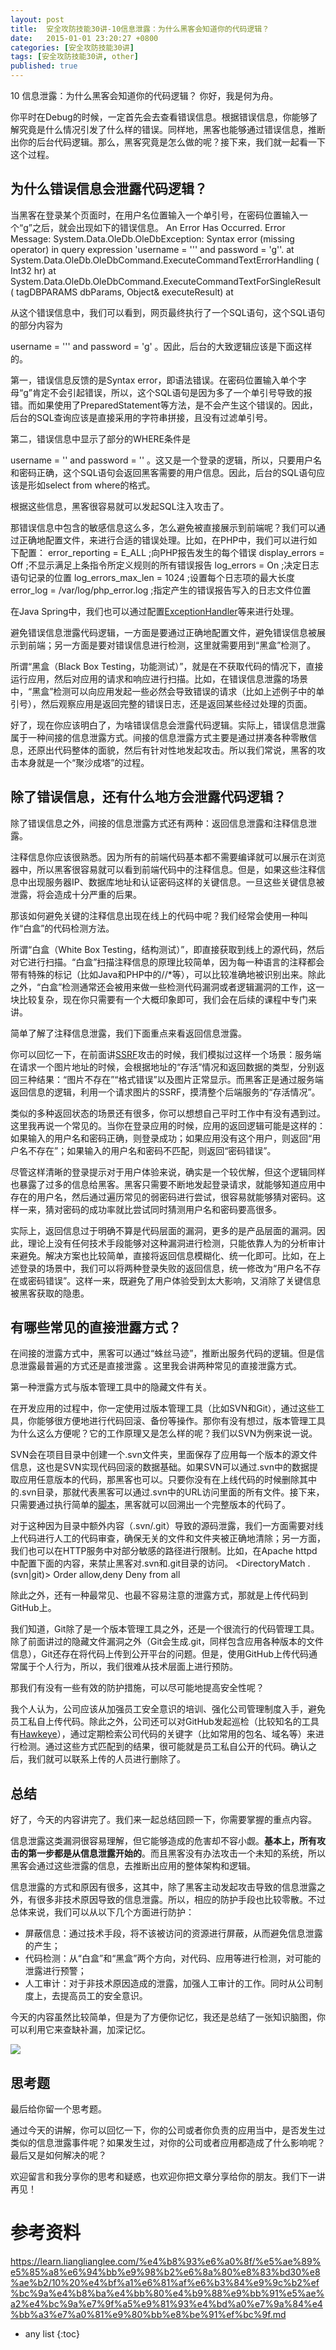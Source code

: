 ```yaml
---
layout: post
title:  安全攻防技能30讲-10信息泄露：为什么黑客会知道你的代码逻辑？
date:   2015-01-01 23:20:27 +0800
categories: [安全攻防技能30讲]
tags: [安全攻防技能30讲, other]
published: true
---
```




10 信息泄露：为什么黑客会知道你的代码逻辑？
你好，我是何为舟。

你平时在Debug的时候，一定首先会去查看错误信息。根据错误信息，你能够了解究竟是什么情况引发了什么样的错误。同样地，黑客也能够通过错误信息，推断出你的后台代码逻辑。那么，黑客究竟是怎么做的呢？接下来，我们就一起看一下这个过程。

## 为什么错误信息会泄露代码逻辑？

当黑客在登录某个页面时，在用户名位置输入一个单引号，在密码位置输入一个“g”之后，就会出现如下的错误信息。
An Error Has Occurred. Error Message: System.Data.OleDb.OleDbException: Syntax error (missing operator) in query expression 'username = ''' and password = 'g''. at System.Data.OleDb.OleDbCommand.ExecuteCommandTextErrorHandling ( Int32 hr) at System.Data.OleDb.OleDbCommand.ExecuteCommandTextForSingleResult ( tagDBPARAMS dbParams, Object& executeResult) at

从这个错误信息中，我们可以看到，网页最终执行了一个SQL语句，这个SQL语句的部分内容为

username = ''' and password = 'g'
。因此，后台的大致逻辑应该是下面这样的。

第一，错误信息反馈的是Syntax error，即语法错误。在密码位置输入单个字母“g”肯定不会引起错误，所以，这个SQL语句是因为多了一个单引号导致的报错。而如果使用了PreparedStatement等方法，是不会产生这个错误的。因此，后台的SQL查询应该是直接采用的字符串拼接，且没有过滤单引号。

第二，错误信息中显示了部分的WHERE条件是

username = '' and password = ''
。这又是一个登录的逻辑，所以，只要用户名和密码正确，这个SQL语句会返回黑客需要的用户信息。因此，后台的SQL语句应该是形如select from where的格式。

根据这些信息，黑客很容易就可以发起SQL注入攻击了。

那错误信息中包含的敏感信息这么多，怎么避免被直接展示到前端呢？我们可以通过正确地配置文件，来进行合适的错误处理。比如，在PHP中，我们可以进行如下配置：
error_reporting = E_ALL ;向PHP报告发生的每个错误 display_errors = Off ;不显示满足上条指令所定义规则的所有错误报告 log_errors = On ;决定日志语句记录的位置 log_errors_max_len = 1024 ;设置每个日志项的最大长度 error_log = /var/log/php_error.log ;指定产生的错误报告写入的日志文件位置

在Java Spring中，我们也可以通过配置[ExceptionHandler](https://www.baeldung.com/exception-handling-for-rest-with-spring)等来进行处理。

避免错误信息泄露代码逻辑，一方面是要通过正确地配置文件，避免错误信息被展示到前端；另一方面是要对错误信息进行检测，这里就需要用到“黑盒”检测了。

所谓“黑盒（Black Box Testing，功能测试）”，就是在不获取代码的情况下，直接运行应用，然后对应用的请求和响应进行扫描。比如，在错误信息泄露的场景中，“黑盒”检测可以向应用发起一些必然会导致错误的请求（比如上述例子中的单引号），然后观察应用是返回完整的错误日志，还是返回某些经过处理的页面。

好了，现在你应该明白了，为啥错误信息会泄露代码逻辑。实际上，错误信息泄露属于一种间接的信息泄露方式。间接的信息泄露方式主要是通过拼凑各种零散信息，还原出代码整体的面貌，然后有针对性地发起攻击。所以我们常说，黑客的攻击本身就是一个“聚沙成塔”的过程。

## 除了错误信息，还有什么地方会泄露代码逻辑？

除了错误信息之外，间接的信息泄露方式还有两种：返回信息泄露和注释信息泄露。

注释信息你应该很熟悉。因为所有的前端代码基本都不需要编译就可以展示在浏览器中，所以黑客很容易就可以看到前端代码中的注释信息。但是，如果这些注释信息中出现服务器IP、数据库地址和认证密码这样的关键信息。一旦这些关键信息被泄露，将会造成十分严重的后果。

那该如何避免关键的注释信息出现在线上的代码中呢？我们经常会使用一种叫作“白盒”的代码检测方法。

所谓“白盒（White Box Testing，结构测试）”，即直接获取到线上的源代码，然后对它进行扫描。“白盒”扫描注释信息的原理比较简单，因为每一种语言的注释都会带有特殊的标记（比如Java和PHP中的//*等），可以比较准确地被识别出来。除此之外，“白盒”检测通常还会被用来做一些检测代码漏洞或者逻辑漏洞的工作，这一块比较复杂，现在你只需要有一个大概印象即可，我们会在后续的课程中专门来讲。

简单了解了注释信息泄露，我们下面重点来看返回信息泄露。

你可以回忆一下，在前面讲[SSRF](https://time.geekbang.org/column/article/182074)攻击的时候，我们模拟过这样一个场景：服务端在请求一个图片地址的时候，会根据地址的“存活”情况和返回数据的类型，分别返回三种结果：“图片不存在”“格式错误”以及图片正常显示。而黑客正是通过服务端返回信息的逻辑，利用一个请求图片的SSRF，摸清整个后端服务的“存活情况”。

类似的多种返回状态的场景还有很多，你可以想想自己平时工作中有没有遇到过。这里我再说一个常见的。当你在登录应用的时候，应用的返回逻辑可能是这样的：如果输入的用户名和密码正确，则登录成功；如果应用没有这个用户，则返回“用户名不存在”；如果输入的用户名和密码不匹配，则返回“密码错误”。

尽管这样清晰的登录提示对于用户体验来说，确实是一个较优解，但这个逻辑同样也暴露了过多的信息给黑客。黑客只需要不断地发起登录请求，就能够知道应用中存在的用户名，然后通过遍历常见的弱密码进行尝试，很容易就能够猜对密码。这样一来，猜对密码的成功率就比尝试同时猜测用户名和密码要高很多。

实际上，返回信息过于明确不算是代码层面的漏洞，更多的是产品层面的漏洞。因此，理论上没有任何技术手段能够对这种漏洞进行检测，只能依靠人为的分析审计来避免。解决方案也比较简单，直接将返回信息模糊化、统一化即可。比如，在上述登录的场景中，我们可以将两种登录失败的返回信息，统一修改为“用户名不存在或密码错误”。这样一来，既避免了用户体验受到太大影响，又消除了关键信息被黑客获取的隐患。

## 有哪些常见的直接泄露方式？

在间接的泄露方式中，黑客可以通过“蛛丝马迹”，推断出服务代码的逻辑。但是信息泄露最普遍的方式还是直接泄露 。这里我会讲两种常见的直接泄露方式。

第一种泄露方式与版本管理工具中的隐藏文件有关。

在开发应用的过程中，你一定使用过版本管理工具（比如SVN和Git），通过这些工具，你能够很方便地进行代码回滚、备份等操作。那你有没有想过，版本管理工具为什么这么方便呢？它的工作原理又是怎么样的呢？我们以SVN为例来说一说。

SVN会在项目目录中创建一个.svn文件夹，里面保存了应用每一个版本的源文件信息，这也是SVN实现代码回滚的数据基础。如果SVN可以通过.svn中的数据提取应用任意版本的代码，那黑客也可以。只要你没有在上线代码的时候删除其中的.svn目录，那就代表黑客可以通过.svn中的URL访问里面的所有文件。接下来，只需要通过执行简单的[脚本](https://github.com/admintony/svnExploit)，黑客就可以回溯出一个完整版本的代码了。

对于这种因为目录中额外内容（.svn/.git）导致的源码泄露，我们一方面需要对线上代码进行人工的代码审查，确保无关的文件和文件夹被正确地清除；另一方面，我们也可以在HTTP服务中对部分敏感的路径进行限制。比如，在Apache httpd中配置下面的内容，来禁止黑客对.svn和.git目录的访问。
<DirectoryMatch \.(svn|git)> Order allow,deny Deny from all </DirectoryMatch>

除此之外，还有一种最常见、也最不容易注意的泄露方式，那就是上传代码到GitHub上。

我们知道，Git除了是一个版本管理工具之外，还是一个很流行的代码管理工具。除了前面讲过的隐藏文件漏洞之外（Git会生成.git，同样包含应用各种版本的文件信息），Git还存在将代码上传到公开平台的问题。但是，使用GitHub上传代码通常属于个人行为，所以，我们很难从技术层面上进行预防。

那我们有没有一些有效的防护措施，可以尽可能地提高安全性呢？

我个人认为，公司应该从加强员工安全意识的培训、强化公司管理制度入手，避免员工私自上传代码。除此之外，公司还可以对GitHub发起巡检（比较知名的工具有[Hawkeye](https://github.com/0xbug/Hawkeye)），通过定期检索公司代码的关键字（比如常用的包名、域名等）来进行检测。通过这些方式匹配到的结果，很可能就是员工私自公开的代码。确认之后，我们就可以联系上传的人员进行删除了。

## 总结

好了，今天的内容讲完了。我们来一起总结回顾一下，你需要掌握的重点内容。

信息泄露这类漏洞很容易理解，但它能够造成的危害却不容小觑。**基本上，所有攻击的第一步都是从信息泄露开始的**。而且黑客没有办法攻击一个未知的系统，所以黑客会通过这些泄露的信息，去推断出应用的整体架构和逻辑。

信息泄露的方式和原因有很多，这其中，除了黑客主动发起攻击导致的信息泄露之外，有很多非技术原因导致的信息泄露。所以，相应的防护手段也比较零散。不过总体来说，我们可以从以下几个方面进行防护：

* 屏蔽信息：通过技术手段，将不该被访问的资源进行屏蔽，从而避免信息泄露的产生；
* 代码检测：从“白盒”和“黑盒”两个方向，对代码、应用等进行检测，对可能的泄露进行预警；
* 人工审计：对于非技术原因造成的泄露，加强人工审计的工作。同时从公司制度上，去提高员工的安全意识。

今天的内容虽然比较简单，但是为了方便你记忆，我还是总结了一张知识脑图，你可以利用它来查缺补漏，加深记忆。

![](https://learn.lianglianglee.com/%e4%b8%93%e6%a0%8f/%e5%ae%89%e5%85%a8%e6%94%bb%e9%98%b2%e6%8a%80%e8%83%bd30%e8%ae%b2/assets/20ad2084d6894849a6642a21625abe4a.jpg)

## 思考题

最后给你留一个思考题。

通过今天的讲解，你可以回忆一下，你的公司或者你负责的应用当中，是否发生过类似的信息泄露事件呢？如果发生过，对你的公司或者应用都造成了什么影响呢？最后又是如何解决的呢？

欢迎留言和我分享你的思考和疑惑，也欢迎你把文章分享给你的朋友。我们下一讲再见！




# 参考资料

https://learn.lianglianglee.com/%e4%b8%93%e6%a0%8f/%e5%ae%89%e5%85%a8%e6%94%bb%e9%98%b2%e6%8a%80%e8%83%bd30%e8%ae%b2/10%20%e4%bf%a1%e6%81%af%e6%b3%84%e9%9c%b2%ef%bc%9a%e4%b8%ba%e4%bb%80%e4%b9%88%e9%bb%91%e5%ae%a2%e4%bc%9a%e7%9f%a5%e9%81%93%e4%bd%a0%e7%9a%84%e4%bb%a3%e7%a0%81%e9%80%bb%e8%be%91%ef%bc%9f.md

* any list
{:toc}
